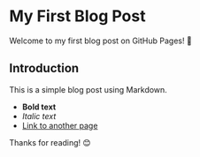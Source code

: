 # My First Blog Post

Welcome to my first blog post on GitHub Pages! 🚀

## Introduction
This is a simple blog post using Markdown.

- **Bold text**
- *Italic text*
- [Link to another page](another-page.md)

Thanks for reading! 😊
